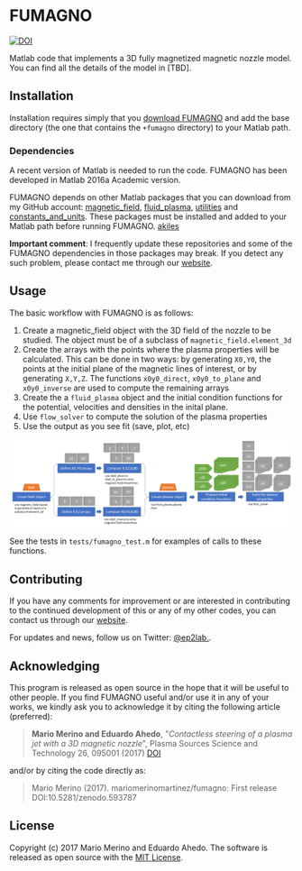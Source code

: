 FUMAGNO
=======

[![DOI](https://zenodo.org/badge/86265405.svg)](https://zenodo.org/badge/latestdoi/86265405)

Matlab code that implements a 3D fully magnetized magnetic nozzle model.
You can find all the details of the model in [TBD].

## Installation

Installation requires simply that you 
[download FUMAGNO](https://github.com/ep2lab/fumagno/archive/master.zip) 
and add the base directory (the one that contains the `+fumagno` directory) to 
your Matlab path.

### Dependencies

A recent version of Matlab is needed to run the code. 
FUMAGNO has been developed in Matlab 2016a Academic version. 

FUMAGNO depends on other Matlab packages that you can download from my GitHub
account:
[magnetic_field](https://github.com/ep2lab/magnetic_field),
[fluid_plasma](https://github.com/ep2lab/fluid_plasma),
[utilities](https://github.com/ep2lab/utilities)
and
[constants_and_units](https://github.com/ep2lab/constants_and_units).
These packages must be installed and added to your Matlab path before
running FUMAGNO.
[akiles](https://github.com/ep2lab/akiles)

**Important comment**: I frequently update these repositories and some of the
FUMAGNO dependencies in those packages may break. If you detect any such
problem, please contact me through our 
[website](http://ep2lab.uc3m.es/).

## Usage

The basic workflow with FUMAGNO is as follows:

1. Create a magnetic_field object with the 3D field of the nozzle 
to be studied. The object must be of a subclass of `magnetic_field.element_3d`
2. Create the arrays with the points where the plasma properties will be
calculated. This can be done in two ways: by generating `X0,Y0`, the points
at the initial plane of the magnetic lines of interest, or by generating
`X,Y,Z`. The functions `x0y0_direct`, `x0y0_to_plane` and `x0y0_inverse` are 
used to compute the remaining arrays
3. Create the a `fluid_plasma` object and the initial condition functions
for the potential, velocities and densities in the inital plane.
4. Use `flow_solver` to compute the solution of the plasma properties
5. Use the output as you see fit (save, plot, etc)

![Example workflow diagram](/docs/figs/fumagno-workflow.png "FUMAGNO example workflow")

See the tests in `tests/fumagno_test.m` for examples of calls to these functions.

## Contributing

If you have any comments for improvement or 
are interested in contributing to the continued 
development of this or any of my other codes, you can contact us
through our [website](http://ep2.uc3m.es/). 

For updates and news, follow us on Twitter: [@ep2lab.](https://twitter.com/ep2lab).

## Acknowledging 

This program is released as open source in the hope that it will be useful to
other people. If you find FUMAGNO useful and/or use it in any of your works, we kindly ask you
to acknowledge it by citing the following article (preferred):

> **Mario Merino and Eduardo Ahedo**, 
"_Contactless steering of a plasma jet with a 3D magnetic nozzle_", 
Plasma Sources Science and Technology 26, 095001 (2017) 
[DOI](http://iopscience.iop.org/article/10.1088/1361-6595/aa8061)

and/or by citing the code directly as:

> Mario Merino (2017). mariomerinomartinez/fumagno: First release DOI:10.5281/zenodo.593787

## License

Copyright (c) 2017 Mario Merino and Eduardo Ahedo. The software is released as open source with the [MIT License](LICENSE.md).

